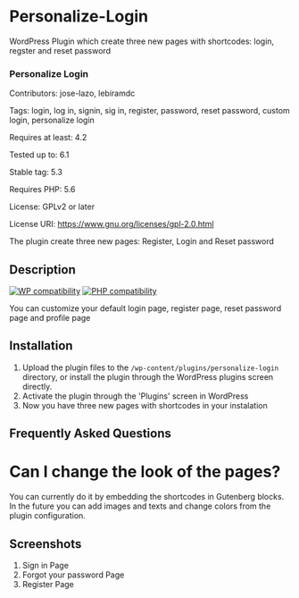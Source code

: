 # Personalize-Login
WordPress Plugin which create three new pages with shortcodes: login, regster and reset password

### Personalize Login ###
Contributors: jose-lazo, lebiramdc

Tags: login, log in, signin, sig in, register, password, reset password, custom login, personalize login

Requires at least: 4.2

Tested up to: 6.1

Stable tag: 5.3

Requires PHP: 5.6

License: GPLv2 or later

License URI: https://www.gnu.org/licenses/gpl-2.0.html

The plugin create three new pages: Register, Login and Reset password

## Description ##

[![WP compatibility](https://plugintests.com/plugins/wporg/personalize-login/wp-badge.svg)](https://plugintests.com/plugins/wporg/personalize-login/latest)
[![PHP compatibility](https://plugintests.com/plugins/wporg/personalize-login/php-badge.svg)](https://plugintests.com/plugins/wporg/personalize-login/latest)

You can customize your default login page, register page, reset password page and profile page

## Installation ##

1. Upload the plugin files to the `/wp-content/plugins/personalize-login` directory, or install the plugin through the WordPress plugins screen directly.
1. Activate the plugin through the 'Plugins' screen in WordPress
1. Now you have three new pages with shortcodes in your instalation

## Frequently Asked Questions ##

# Can I change the look of the pages? #

You can currently do it by embedding the shortcodes in Gutenberg blocks. In the future you can add images and texts and change colors from the plugin configuration.

## Screenshots ##

1. Sign in Page
2. Forgot your password Page
2. Register Page
